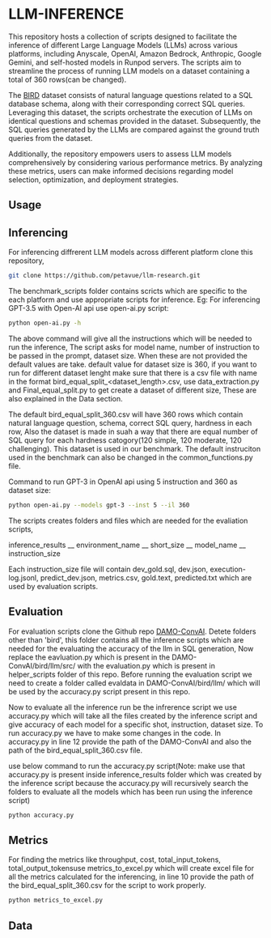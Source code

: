# LLM-INFERENCE

This repository hosts a collection of scripts designed to facilitate the inference of different Large Language Models (LLMs) across various platforms, including Anyscale, OpenAI, Amazon Bedrock, Anthropic, Google Gemini, and self-hosted models in Runpod servers. The scripts aim to streamline the process of running LLM models on a dataset containing a total of 360 rows(can be changed).

The [BIRD](https://bird-bench.github.io/) dataset consists of natural language questions related to a SQL database schema, along with their corresponding correct SQL queries. Leveraging this dataset, the scripts orchestrate the execution of LLMs on identical questions and schemas provided in the dataset. Subsequently, the SQL queries generated by the LLMs are compared against the ground truth queries from the dataset.

Additionally, the repository empowers users to assess LLM models comprehensively by considering various performance metrics. By analyzing these metrics, users can make informed decisions regarding model selection, optimization, and deployment strategies.

## Usage
## Inferencing
For inferencing diffrerent LLM models across different platform clone this repository,
```bash
git clone https://github.com/petavue/llm-research.git
```
The benchmark_scripts folder contains scricts which are specific to the each platform and use appropriate scripts for inference.
Eg: For inferencing GPT-3.5 with Open-AI api use open-ai.py script:
```bash
python open-ai.py -h 
```
The above command will give all the instructions which will be needed to run the inference, The script asks for model name, number of instruction to be passed in the prompt, dataset size. When these are not provided the default values are take. default value for dataset size is 360, if you want to run for different dataset lenght make sure that there is a csv file with  name in the format bird_equal_split_<dataset_length>.csv, use data_extraction.py and Final_equal_split.py to get create a dataset of different size, These are also explained in the Data section.

The default bird_equal_split_360.csv will have 360 rows which contain natural language question, schema, correct SQL query, hardness in each row, Also the dataset is made in suah a way that there are equal number of SQL query for each hardness catogory(120 simple, 120 moderate, 120 challenging). This dataset is used in our benchmark. The default instruciton used in the benchmark can also be changed in the common_functions.py file.

Command to run GPT-3 in OpenAI api using 5 instruction and 360 as dataset size:
```bash
python open-ai.py --models gpt-3 --inst 5 --il 360 
```

The scripts creates folders and files which are needed for the evaliation scripts,

inference_results
    \__ environment_name
            \__ short_size
                    \__ model_name
                            \__ instruction_size

Each instruction_size file will contain dev_gold.sql, dev.json, execution-log.jsonl, predict_dev.json, metrics.csv, gold.text, predicted.txt which are used by evaluation scripts.

## Evaluation

For evaluation scripts clone the Github repo [DAMO-ConvAI](https://github.com/AlibabaResearch/DAMO-ConvAI/tree/main). Detete folders other than 'bird', this folder contains all the inference scripts which are needed for the evaluating the accuracy of the llm in SQL generation, Now replace the eavluation.py which is present in the DAMO-ConvAI/bird/llm/src/ with the evaluation.py which is present in helper_scripts folder of this repo. Before running the evaluation script we need to create a folder called evaldata in DAMO-ConvAI/bird/llm/ which will be used by the accuracy.py script present in this repo.

Now to evaluate all the inference run be the infrerence script we use accuracy.py which will take all the files created by the inference script and give accuracy of each model for a specific shot, instruction, dataset size. To run accuracy.py we have to make some changes in the code. In accuracy.py in line 12 provide the path of the DAMO-ConvAI and also the path of the bird_equal_split_360.csv file.

use below command to run the accuracy.py script(Note: make use that accuracy.py is present inside inference_results folder which was created by the inference script because  the accuracy.py will recursively search the folders to evaluate all the models which has been run using the inference script)
```bash
python accuracy.py 
```
## Metrics
For finding the metrics like throughput, cost, total_input_tokens, total_output_tokensuse metrics_to_excel.py which will create excel file for all the metrics calculated for the inferencing, in line 10 provide the path of the bird_equal_split_360.csv for the script to work properly.
```bash
python metrics_to_excel.py 
```
## Data

